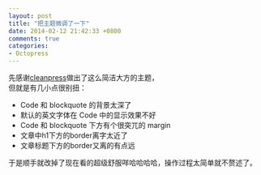 ```yaml
---
layout: post
title: "把主题微调了一下"
date: 2014-02-12 21:42:33 +0800
comments: true
categories: 
- Octopress
---
```

先感谢[cleanpress](http://github.com/macjasp/cleanpress)做出了这么简洁大方的主题，  
但就是有几小点很别扭：

* Code 和 blockquote 的背景太深了
* 默认的英文字体在 Code 中的显示效果不好
* Code 和 blockquote 下方有个很突兀的 margin
* 文章中h1下方的border离字太近了
* 文章标题下方的border又离的有点远

于是顺手就改掉了现在看的超级舒服咩哈哈哈哈，操作过程太简单就不赘述了。